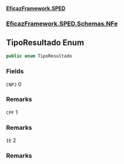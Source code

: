 #### [EficazFramework.SPED](EficazFrameworkSPED.md 'EficazFramework SPED')
### [EficazFramework.SPED.Schemas.NFe](EficazFramework.SPED.Schemas.NFe.md 'EficazFramework.SPED.Schemas.NFe')

## TipoResultado Enum

```csharp
public enum TipoResultado
```
### Fields

<a name='EficazFramework.SPED.Schemas.NFe.TipoResultado.CNPJ'></a>

`CNPJ` 0

### Remarks

<a name='EficazFramework.SPED.Schemas.NFe.TipoResultado.CPF'></a>

`CPF` 1

### Remarks

<a name='EficazFramework.SPED.Schemas.NFe.TipoResultado.IE'></a>

`IE` 2

### Remarks